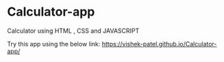 # Calculator-app
Calculator using HTML , CSS and JAVASCRIPT

Try this app using the below link:
https://vishek-patel.github.io/Calculator-app/

